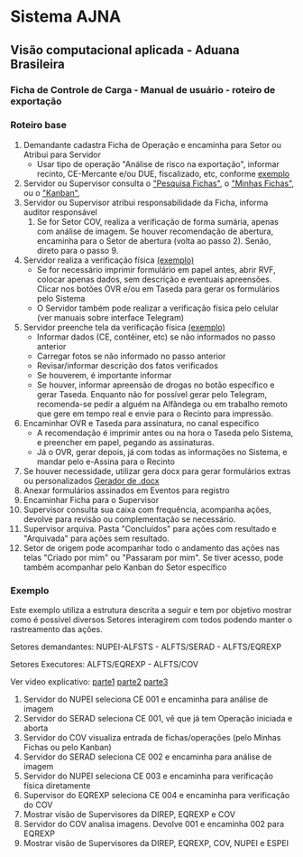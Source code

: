 # Sistema AJNA

## Visão computacional aplicada - Aduana Brasileira

### Ficha de Controle de Carga - Manual de usuário - roteiro de exportação

### Roteiro base

1. Demandante cadastra Ficha de Operação e encaminha para Setor ou Atribui para Servidor
    * Usar tipo de operação "Análise de risco na exportação", informar recinto, CE-Mercante e/ou DUE, fiscalizado, etc, 
   conforme [exemplo](../exemplos/fluxo_importacao/221ba.md) 
2. Servidor ou Supervisor consulta o ["Pesquisa Fichas"](../pesquisas/pesquisa.md), 
o ["Minhas Fichas"](../pesquisas/minhasfichas.md),
 ou o ["Kanban"](../pesquisas/kanban.md), 
3. Servidor ou Supervisor atribui responsabilidade da Ficha, informa auditor responsável
    1. Se for Setor COV, realiza a verificação de forma sumária, apenas com análise de imagem. 
 Se houver recomendação de abertura, encaminha para o Setor de abertura (volta ao passo 2).
 Senão, direto para o passo 9.
4. Servidor realiza a verificação física [(exemplo)](../exemplos/fluxo_importacao/221bb.md)
    * Se for necessário imprimir formulário em papel antes, abrir RVF, colocar apenas dados, sem descrição 
   e eventuais apreensões. Clicar nos botões OVR e/ou em Taseda para gerar os formulários pelo Sistema
    * O Servidor também pode realizar a verificação física pelo celular (ver manuais sobre interface Telegram)
5. Servidor preenche tela da verificação física [(exemplo)](../images/rvf.png)
    * Informar dados (CE, contêiner, etc) se não informados no passo anterior
    * Carregar fotos se não informado no passo anterior
    * Revisar/informar descrição dos fatos verificados
    * Se houverem, é importante informar
    * Se houver, informar apreensão de drogas no botão específico e gerar Taseda. Enquanto não for possível gerar pelo Telegram,
   recomenda-se pedir a alguém na Alfândega ou em trabalho remoto que gere em tempo real e envie para o Recinto para impressão. 
6. Encaminhar OVR e Taseda para assinatura, no canal específico
    * A recomendação é imprimir antes ou na hora o Taseda pelo Sistema, e preencher em papel, pegando as assinaturas.
    * Já o OVR, gerar depois, já com todas as informações no Sistema, e mandar pelo e-Assina para o Recinto
7. Se houver necessidade, utilizar gera docx para gerar formulários extras ou personalizados [Gerador de .docx](../../exemplos/gera_docx/)
8. Anexar formulários assinados em Eventos para registro 
9. Encaminhar Ficha para o Supervisor
10. Supervisor consulta sua caixa com frequência, acompanha ações, devolve para revisão ou complementação se necessário.
11. Supervisor arquiva. Pasta "Concluídos" para ações com resultado e "Arquivada" para ações sem resultado.
12. Setor de origem pode acompanhar todo o andamento das ações nas telas "Criado por mim" ou "Passaram por mim". Se tiver 
acesso, pode também acompanhar pelo Kanban do Setor específico

### Exemplo

Este exemplo utiliza a estrutura descrita a seguir e tem por objetivo mostrar como é possível
diversos Setores interagirem com todos podendo manter o rastreamento das ações.

Setores demandantes:  NUPEI-ALFSTS - ALFTS/SERAD - ALFTS/EQREXP

Setores Executores: ALFTS/EQREXP - ALFTS/COV

Ver video explicativo: [parte1](parte1.mp4)  [parte2](parte2.mp4)  [parte3](parte3.mp4)

1. Servidor do NUPEI seleciona CE 001 e encaminha para análise de imagem
2. Servidor do SERAD seleciona CE 001, vê que já tem Operação iniciada e aborta
3. Servidor do COV visualiza entrada de fichas/operações (pelo Minhas Fichas ou pelo Kanban)
4. Servidor do SERAD seleciona CE 002 e encaminha para análise de imagem
5. Servidor do NUPEI seleciona CE 003 e encaminha para verificação física diretamente
6. Supervisor do EQREXP seleciona CE 004 e encaminha para verificação do COV
7. Mostrar visão de Supervisores da DIREP, EQREXP e COV
8. Servidor do COV analisa imagens. Devolve 001 e encaminha 002 para EQREXP
9. Mostrar visão de Supervisores da DIREP, EQREXP, COV, NUPEI e ESPEI
